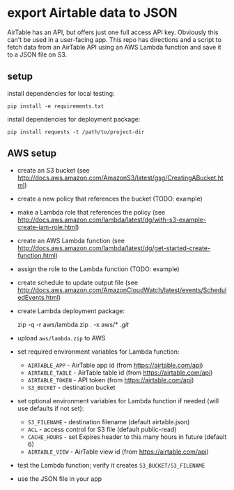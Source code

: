 # export Airtable data to JSON

AirTable has an API, but offers just one full access API key. Obviously this can't be used in a user-facing app. This repo has directions and a script to fetch data from an AirTable API using an AWS Lambda function and save it to a JSON file on S3.

## setup

install dependencies for local testing:

    pip install -e requirements.txt

install dependencies for deployment package:

    pip install requests -t /path/to/project-dir

## AWS setup

- create an S3 bucket (see http://docs.aws.amazon.com/AmazonS3/latest/gsg/CreatingABucket.html)
- create a new policy that references the bucket (TODO: example)
- make a Lambda role that references the policy (see http://docs.aws.amazon.com/lambda/latest/dg/with-s3-example-create-iam-role.html)
- create an AWS Lambda function (see http://docs.aws.amazon.com/lambda/latest/dg/get-started-create-function.html)
- assign the role to the Lambda function (TODO: example)
- create schedule to update output file (see http://docs.aws.amazon.com/AmazonCloudWatch/latest/events/ScheduledEvents.html)
- create Lambda deployment package:

    zip -q -r aws/lambda.zip . -x aws/* *.git*

- upload `aws/lambda.zip` to AWS
- set required environment variables for Lambda function:
    - `AIRTABLE_APP` - AirTable app id (from https://airtable.com/api)
    - `AIRTABLE_TABLE` - AirTable table id (from https://airtable.com/api)
    - `AIRTABLE_TOKEN` - API token (from https://airtable.com/api)
    - `S3_BUCKET` - destination bucket
- set optional environment variables for Lambda function if needed (will use defaults if not set):
    - `S3_FILENAME` - destination filename (default airtable.json)
    - `ACL` - access control for S3 file (default public-read)
    - `CACHE_HOURS` - set Expires header to this many hours in future (default 6)
    - `AIRTABLE_VIEW` - AirTable view id (from https://airtable.com/api)
- test the Lambda function; verify it creates `S3_BUCKET/S3_FILENAME`
- use the JSON file in your app
